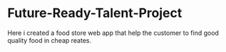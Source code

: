 # Future-Ready-Talent-Project
Here i created a food store web app that help the customer to find good quality food in cheap reates.
